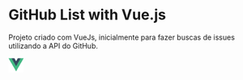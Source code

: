 # GitHub List with Vue.js
Projeto criado com VueJs, inicialmente para fazer buscas de issues utilizando a API do GitHub.
<p>
  <code><img height="30" title="Vue.js" src="https://raw.githubusercontent.com/github/explore/80688e429a7d4ef2fca1e82350fe8e3517d3494d/topics/vue/vue.png"></code>
</p>
